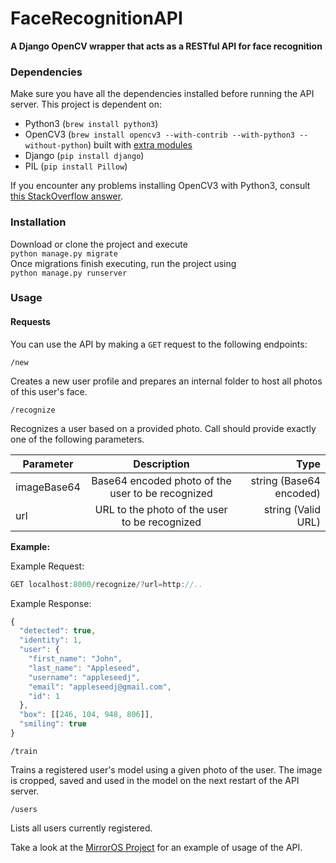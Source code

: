 # FaceRecognitionAPI
**A Django OpenCV wrapper that acts as a RESTful API for face recognition**
### Dependencies

Make sure you have all the dependencies installed before running the API server. This project is dependent on:
- Python3 (`brew install python3`)
- OpenCV3 (`brew install opencv3 --with-contrib --with-python3 --without-python`) built with [extra modules](https://github.com/opencv/opencv_contrib)
- Django (`pip install django`)
- PIL (`pip install Pillow`)

If you encounter any problems installing OpenCV3 with Python3, consult [this StackOverflow answer](https://stackoverflow.com/questions/32420853/homebrew-installation-of-opencv-3-0-not-linking-to-python).

### Installation
Download or clone the project and execute  
`python manage.py migrate`  
Once migrations finish executing, run the project using  
`python manage.py runserver`  

### Usage

#### Requests
You can use the API by making a `GET` request to the following endpoints:

`/new`

Creates a new user profile and prepares an internal folder to host all photos of this user's face.

`/recognize`

Recognizes a user based on a provided photo. Call should provide exactly one of the following parameters.


| Parameter     | Description    | Type  |
| ------------- |:-------------:| -----:|
| imageBase64   | Base64 encoded photo of the user to be recognized | string (Base64 encoded) |
| url      | URL to the photo of the user to be recognized      |   string (Valid URL) |


**Example:**

Example Request:

```javascript
GET localhost:8000/recognize/?url=http://..
```

Example Response:

```javascript
{
  "detected": true,
  "identity": 1,
  "user": {
    "first_name": "John",
    "last_name": "Appleseed",
    "username": "appleseedj",
    "email": "appleseedj@gmail.com",
    "id": 1
  },
  "box": [[246, 104, 948, 806]],
  "smiling": true
}
```

`/train`

Trains a registered user's model using a given photo of the user. The image is cropped, saved and used in the model on the next restart of the API server.

`/users`

Lists all users currently registered.


Take a look at the [MirrorOS Project](https://github.com/wassgha/MirrorOS) for an example of usage of the API.
